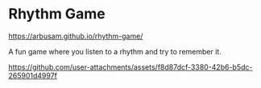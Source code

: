# Rhythm Game
https://arbusam.github.io/rhythm-game/

A fun game where you listen to a rhythm and try to remember it.

https://github.com/user-attachments/assets/f8d87dcf-3380-42b6-b5dc-265901d4997f
